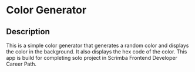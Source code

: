 # Color Generator

## Description

This is a simple color generator that generates a random color and displays the color in the background. It also displays the hex code of the color. This app is build for completing solo project in Scrimba Frontend Developer Career Path.
